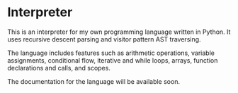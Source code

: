 # Interpreter

This is an interpreter for my own programming language written in Python. It uses recursive descent parsing and visitor pattern AST traversing.

The language includes features such as arithmetic operations, variable assignments, conditional flow, iterative and while loops, arrays, function declarations and calls, and scopes.

The documentation for the language will be available soon.
